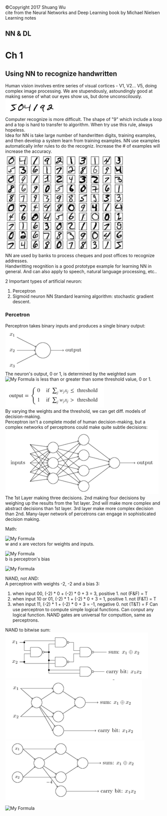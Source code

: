 &copy;Copyright 2017 Shuang Wu     
cite from the Neural Networks and Deep Learning book by Michael Nielsen     
Learning notes

## NN & DL

# Ch 1

## Using NN to recognize handwritten
Human vision involves entire series of visual cortices - V1, V2... V5, doing complex image processing. We are stupendously, astoundingly good at making sense of what our eyes show us, but done unconscilously.      
![handW1](https://github.com/ws0232015/Deep-Learning/blob/master/imgs/handW1.jpg)    
Computer recognize is more difficult. The shape of "9" which include a loop and a top is hard to transfer to algorithm. When try use this rule, always hopeless.       
Idea for NN is take large number of handwritten digits, training examples, and then develop a system learn from training examples. NN use examples automatically infer rules to do the recogniz. Increase the # of examples will increase the accuracy.      
![handW2](https://github.com/ws0232015/Deep-Learning/blob/master/imgs/handW2.jpg)    
NN are used by banks to process cheques and post offices to recognize addresses.          
Handwritting reognition is a good prototype example for learning NN in general. And can also apply to speech, natural language processing, etc..     

2 Important types of artificial neuron:
  1. Perceptron
  2. Sigmoid neuron
NN Standard learning algorithm: stochastic gradient descent.

### Percetron
Perceptron takes binary inputs and produces a single binary output:     
![percep1](https://github.com/ws0232015/Deep-Learning/blob/master/imgs/percep1.jpg)     
The neuron's output, 0 or 1, is determined by the weighted sum 
![My Formula](http://latex.codecogs.com/gif.latex?\Sigma_jw_jx_j)
is less than or greater than some threshold value, 0 or 1.       
![percep2](https://github.com/ws0232015/Deep-Learning/blob/master/imgs/percep2.jpg)      
By varying the weights and the threshold, we can get diff. models of decision-making.      
Perceptron isn't a complete model of human decision-making, but a complex networks of perceptrons could make quite subtle decisions:     
![percep3](https://github.com/ws0232015/Deep-Learning/blob/master/imgs/percep3.jpg)      
The 1st Layer making three decisions. 2nd making four decisions by weighing up the results from the 1st layer. 2nd will make more complex and abstract decisions than 1st layer. 3rd layer make more complex decision than 2nd. Many-layer network of percetrons can engage in sophisticated decision making.

Math:    

![My Formula](http://latex.codecogs.com/gif.latex?w\cdot{x}\equiv\Sigma_jw_jx_j)        
w and x are vectors for weights and inputs.

![My Formula](http://latex.codecogs.com/gif.latex?b\equiv{-threshold})     
b is perceptron's bias

![My Formula](http://latex.codecogs.com/gif.latex?{output}={\{}^{0\quad%20ifw\cdotx+b\leq0}_{1\quad%20ifw\cdotx+b%3E0})       

NAND, not AND:      
A perceptron with weights -2, -2 and a bias 3:
  1. when input 00, (-2) * 0 + (-2) * 0 + 3 = 3, positive 1. not (F&F) = T
  2. when input 10 or 01, (-2) * 1 + (-2) * 0 + 3 = 1, positive 1. not (F&T) = T
  3. when input 11, (-2) * 1 + (-2) * 0 + 3 = -1, negative 0. not (T&T) = F
Can use perceptron to compute simple logical functions. Can conput any logical function. NAND gates are universal for computtion, same as perceptrons.     

NAND to bitwise sum:
![percep4](https://github.com/ws0232015/Deep-Learning/blob/master/imgs/percep4.jpg)        
![percep5](https://github.com/ws0232015/Deep-Learning/blob/master/imgs/percep5.jpg)        
![percep6](https://github.com/ws0232015/Deep-Learning/blob/master/imgs/percep6.jpg)        

![My Formula](http://latex.codecogs.com/gif.latex?\sigma)
